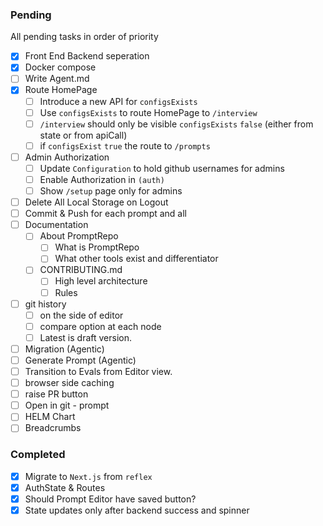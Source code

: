 ### Pending
All pending tasks in order of priority
- [x] Front End Backend seperation
- [x] Docker compose
- [ ] Write Agent.md
- [x] Route HomePage
    - [ ] Introduce a new API for `configsExists`
    - [ ] Use `configsExists` to route HomePage to `/interview`
    - [ ] `/interview` should only be visible `configsExists` `false` (either from state or from apiCall)
    - [ ] if `configsExist` `true` the route to `/prompts`
- [ ] Admin Authorization
    - [ ] Update `Configuration` to hold github usernames for admins
    - [ ] Enable Authorization in `(auth)`
    - [ ] Show `/setup` page only for admins
- [ ] Delete All Local Storage on Logout
- [ ] Commit & Push for each prompt and all
- [ ] Documentation
    - [ ] About PromptRepo
        - [ ] What is PromptRepo
        - [ ] What other tools exist and differentiator
    - [ ] CONTRIBUTING.md
        - [ ] High level architecture
        - [ ] Rules
- [ ] git history
    - [ ] on the side of editor
    - [ ] compare option at each node
    - [ ] Latest is draft version.
- [ ] Migration (Agentic)
- [ ] Generate Prompt (Agentic)
- [ ] Transition to Evals from Editor view.
- [ ] browser side caching
- [ ] raise PR button
- [ ] Open in git - prompt
- [ ] HELM Chart
- [ ] Breadcrumbs

### Completed
- [x] Migrate to `Next.js` from `reflex`
- [x] AuthState & Routes
- [x] Should Prompt Editor have saved button?
- [x] State updates only after backend success and spinner
